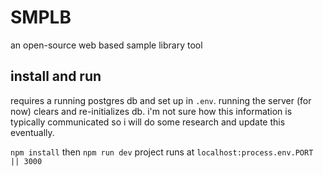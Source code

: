 # SMPLB

an open-source web based sample library tool

## install and run

requires a running postgres db and set up in `.env`. running the server (for now) clears and re-initializes db. i'm not sure how this information is typically communicated so i will do some research and update this eventually.

`npm install` then `npm run dev`
project runs at `localhost:process.env.PORT || 3000`

